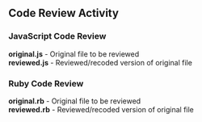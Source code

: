 ## Code Review Activity

### JavaScript Code Review

**original.js** - Original file to be reviewed  
**reviewed.js** - Reviewed/recoded version of original file

### Ruby Code Review

**original.rb** - Original file to be reviewed  
**reviewed.rb** - Reviewed/recoded version of original file
